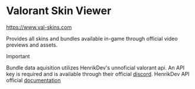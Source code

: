 # Valorant Skin Viewer

https://www.val-skins.com

Provides all skins and bundles available in-game through official video previews and assets.

> [!IMPORTANT]
>  Bundle data aquisition utilizes HenrikDev's unnoficial valorant api. An API key is required and is available through their official [discord](https://docs.henrikdev.xyz/authentication-and-authorization).
> HenrikDev API official [documentation](https://docs.henrikdev.xyz/authentication-and-authorization)
